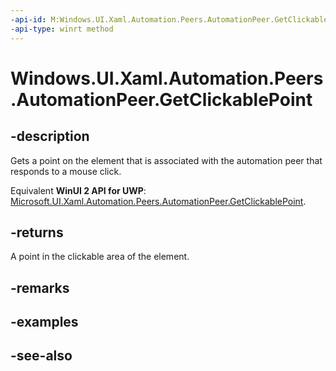 ```yaml
---
-api-id: M:Windows.UI.Xaml.Automation.Peers.AutomationPeer.GetClickablePoint
-api-type: winrt method
---
```


<!-- Method syntax
public Windows.Foundation.Point GetClickablePoint()
-->

# Windows.UI.Xaml.Automation.Peers.AutomationPeer.GetClickablePoint

## -description
Gets a point on the element that is associated with the automation peer that responds to a mouse click.

Equivalent **WinUI 2 API for UWP**: [Microsoft.UI.Xaml.Automation.Peers.AutomationPeer.GetClickablePoint](/windows/winui/api/microsoft.ui.xaml.automation.peers.automationpeer.getclickablepoint).

## -returns
A point in the clickable area of the element.

## -remarks

## -examples

## -see-also
